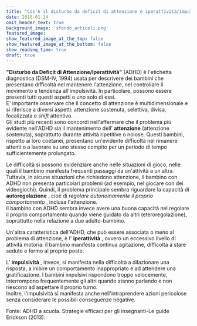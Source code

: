 ```yaml
---
title: "Cos'è il disturbo da deficit di attenzione e iperattività/impulsività (ADHD)"
date: 2016-01-14
omit_header_text: true
background_image: 'sfondo_articoli.png'
featured_image: 
show_featured_image_at_the_top: false
show_featured_image_at_the_bottom: false
show_reading_time: true
draft: true
---
```


**"Disturbo da Deficit di Attenzione/Iperattività"** (ADHD) è l'etichetta
diagnostica (DSM-IV, 1994) usata per descrivere dei bambini che presentano
difficoltà nel mantenere l'attenzione, nel controllare il movimento e tendenza
all'impulsività. In particolare, possono essere presenti tutti questi aspetti
o uno solo di essi.  
E' importante osservare che il concetto di attenzione è multidimensionale e si
riferisce a diversi aspetti: attenzione sostenuta, selettiva, divisa,
focalizzata e _shift_ attentivo.  
Gli studi più recenti sono concordi nell'affermare che il problema più
evidente nell'ADHD sia il mantenimento dell' **attenzione** (attenzione
sostenuta), soprattutto durante attività ripetitive o noiose. Questi bambini,
rispetto ai loro coetanei, presentano un'evidente difficoltà nel rimanere
attenti o a lavorare su uno stesso compito per un periodo di tempo
sufficientemente prolungato.  
  
Le difficoltà si possono evidenziare anche nelle situazioni di gioco, nelle
quali il bambino manifesta frequenti passaggi da un'attività a un altra.
Tuttavia, in alcune situazioni che richiedono attenzione, il bambino con ADHD
non presenta particolari problemi (ad esempio, nel giocare con dei
videogiochi). Quindi, il problema principale sembra riguardare la capacità di
**autoregolazione** , cioè di _regolare autonomamente il proprio
comportamento_ , inclusa l'attenzione.  
Il bambino con ADHD sembra invece avere una buona capacità nel regolare il
proprio comportamento quando viene guidato da altri (eteroregolazione),
soprattutto nella relazione a due adulto-bambino.  
  
Un'altra caratteristica dell'ADHD, che può essere associata o meno al problema
di attenzione, è l' **iperattività** , ovvero un eccessivo livello di attività
motoria: il bambino manifesta continua agitazione, difficoltà a stare seduto e
fermo al proprio posto.  
  
L' **impulsività** , invece, si manifesta nella difficoltà a dilazionare una
risposta, a inibire un comportamento inappropriato e ad attendere una
gratificazione. I bambini impulsivi rispondono troppo velocemente,
interrompono frequentemente gli altri quando stanno parlando e non riescono ad
aspettare il proprio turno.  
Inoltre, l'impulsività si manifesta anche nell'intraprendere azioni pericolose
senza considerare le possibili conseguenze negative.  
  
Fonte: ADHD a scuola. Strategie efficaci per gli insegnanti-Le guide Erickson
(2013).

